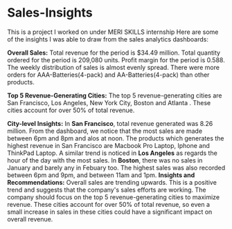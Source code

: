# Sales-Insights
This is a project I worked on under MERI SKILLS internship
Here  are some of the insights I was able to draw from the sales analytics dashboards:

**Overall Sales:**
Total revenue for the period is $34.49 million.
Total quantity ordered for the period is 209,080 units.
Profit margin for the period is 0.588.
The weekly distribution of sales is almost evenly spread.
There were more orders for AAA-Batteries(4-pack) and AA-Batteries(4-pack) than other products.

**Top 5 Revenue-Generating Cities:**
The top 5 revenue-generating cities are San Francisco, Los Angeles, New York City, Boston and Atlanta .
These cities account for over 50% of total revenue.

**City-level Insights:**
In **San Francisco**, total revenue generated was 8.26 million. From the dashboard, we notice that the most sales are made between 6pm and 8pm and alos at noon. The products which generates the highest revenue in San Francisco are Macbook Pro Laptop, Iphone and ThinkPad Laptop.
A similar trend is noticed in **Los Angeles** as regards the hour of the day with the most sales.
In **Boston**, there was no sales in January and barely any in Febuary too. The highest sales was also recorded between 6pm and 9pm, and between 11am and 1pm.
**Insights and Recommendations:**
Overall sales are trending upwards. This is a positive trend and suggests that the company's sales efforts are working.
The company should focus on the top 5 revenue-generating cities to maximize revenue. These cities account for over 50% of total revenue, so even a small increase in sales in these cities could have a significant impact on overall revenue.
